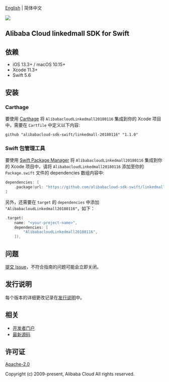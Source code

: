 [English](README.md) | 简体中文

![](https://aliyunsdk-pages.alicdn.com/icons/AlibabaCloud.svg)

## Alibaba Cloud linkedmall SDK for Swift

## 依赖

- iOS 13.3+ / macOS 10.15+
- Xcode 11.3+
- Swift 5.6

## 安装

### Carthage

要使用 [Carthage](https://github.com/Carthage/Carthage) 将 `AlibabacloudLinkedmall20180116` 集成到你的 Xcode 项目中，需要在 `Cartfile` 中定义以下内容:

```ogdl
github "alibabacloud-sdk-swift/linkedmall-20180116" "1.1.0"
```

### Swift 包管理工具

要使用 [Swift Package Manager](https://swift.org/package-manager/) 将 `AlibabacloudLinkedmall20180116` 集成到你的 Xcode 项目中，请将 `AlibabacloudLinkedmall20180116` 添加至你的 `Package.swift` 文件的 dependencies 数组内容中:

```swift
dependencies: [
    .package(url: "https://github.com/alibabacloud-sdk-swift/linkedmall-20180116.git", from: "1.1.0")
]
```

另外，还需要在 `target` 的 `dependencies` 中添加 `"AlibabacloudLinkedmall20180116"`，如下：

```swift
.target(
    name: "<your-project-name>",
    dependencies: [
        "AlibabacloudLinkedmall20180116",
    ]),
```

## 问题

[提交 Issue](https://github.com/alibabacloud-sdk-swift/linkedmall-20180116/issues/new)，不符合指南的问题可能会立即关闭。

## 发行说明

每个版本的详细更改记录在[发行说明](./ChangeLog.txt)中。

## 相关

* [开发者门户](https://next.api.aliyun.com/home)
* [最新源码](https://github.com/alibabacloud-sdk-swift/linkedmall-20180116)

## 许可证

[Apache-2.0](http://www.apache.org/licenses/LICENSE-2.0)

Copyright (c) 2009-present, Alibaba Cloud All rights reserved.
